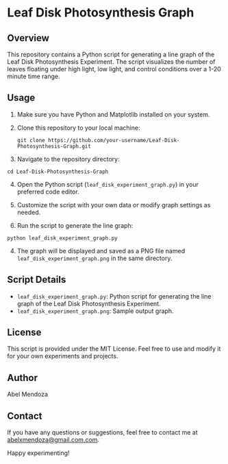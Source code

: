 # Leaf Disk Photosynthesis Graph

## Overview

This repository contains a Python script for generating a line graph of the Leaf Disk Photosynthesis Experiment. The script visualizes the number of leaves floating under high light, low light, and control conditions over a 1-20 minute time range.

## Usage

1. Make sure you have Python and Matplotlib installed on your system.
2. Clone this repository to your local machine:

   ```shell
   git clone https://github.com/your-username/Leaf-Disk-Photosynthesis-Graph.git
   ```

3. Navigate to the repository directory:

```shell
cd Leaf-Disk-Photosynthesis-Graph
```

4. Open the Python script (`leaf_disk_experiment_graph.py`) in your preferred code editor.

5. Customize the script with your own data or modify graph settings as needed.

6. Run the script to generate the line graph:

```shell
python leaf_disk_experiment_graph.py
```

4. The graph will be displayed and saved as a PNG file named `leaf_disk_experiment_graph.png` in the same directory.

## Script Details

* `leaf_disk_experiment_graph.py`: Python script for generating the line graph of the Leaf Disk Photosynthesis Experiment.
* `leaf_disk_experiment_graph.png`: Sample output graph.

## License

This script is provided under the MIT License. Feel free to use and modify it for your own experiments and projects.

## Author

Abel Mendoza

## Contact

If you have any questions or suggestions, feel free to contact me at [abelxmendoza@gmail.com.com](abelxmendoza@gmail.com.com).

Happy experimenting!
